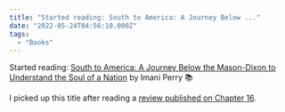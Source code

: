 ```yaml
---
title: "Started reading: South to America: A Journey Below ..."
date: "2022-05-24T04:56:10.000Z"
tags: 
  - "Books"
---
```


Started reading: [South to America: A Journey Below the Mason-Dixon to Understand the Soul of a Nation](https://micro.blog/books/9780062977380) by Imani Perry 📚

I picked up this title after reading a [review published on Chapter 16](https://chapter16.org/southbound/).
